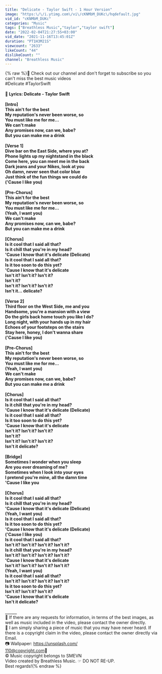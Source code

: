 ```yaml
---
title: "Delicate - Taylor Swift - 1 Hour Version"
image: "https:\/\/i.ytimg.com\/vi\/cKNMbM_DUKc\/hqdefault.jpg"
vid_id: "cKNMbM_DUKc"
categories: "Music"
tags: ["Breathless Music","taylor","taylor swift"]
date: "2022-02-04T21:27:55+03:00"
vid_date: "2021-11-16T13:45:01Z"
duration: "PT1H3M21S"
viewcount: "2633"
likeCount: "44"
dislikeCount: ""
channel: "Breathless Music"
---
```

{% raw %}🔔 Check out our channel and don't forget to subscribe so you can't miss the best music videos<br />#Delicate #TaylorSwift<br />________________________<br />🎤  Lyrics: Delicate - Taylor Swift<br /><br />[Intro]<br />This ain't for the best<br />My reputation's never been worse, so<br />You must like me for me...<br />We can't make<br />Any promises now, can we, babe?<br />But you can make me a drink<br /><br />[Verse 1]<br />Dive bar on the East Side, where you at?<br />Phone lights up my nightstand in the black<br />Come here, you can meet me in the back<br />Dark jeans and your Nikes, look at you<br />Oh damn, never seen that color blue<br />Just think of the fun things we could do<br />('Cause I like you)<br /><br />[Pre-Chorus]<br />This ain't for the best<br />My reputation's never been worse, so<br />You must like me for me...<br />(Yeah, I want you)<br />We can't make<br />Any promises now, can we, babe?<br />But you can make me a drink<br /><br />[Chorus]<br />Is it cool that I said all that?<br />Is it chill that you're in my head?<br />'Cause I know that it's delicate (Delicate)<br />Is it cool that I said all that?<br />Is it too soon to do this yet?<br />'Cause I know that it's delicate<br />Isn't it? Isn't it? Isn't it?<br />Isn't it?<br />Isn't it? Isn't it? Isn't it?<br />Isn't it... delicate?<br /><br />[Verse 2]<br />Third floor on the West Side, me and you<br />Handsome, you're a mansion with a view<br />Do the girls back home touch you like I do?<br />Long night, with your hands up in my hair<br />Echoes of your footsteps on the stairs<br />Stay here, honey, I don't wanna share<br />('Cause I like you)<br /><br />[Pre-Chorus]<br />This ain't for the best<br />My reputation's never been worse, so<br />You must like me for me…<br />(Yeah, I want you)<br />We can't make<br />Any promises now, can we, babe?<br />But you can make me a drink<br /><br />[Chorus]<br />Is it cool that I said all that?<br />Is it chill that you're in my head?<br />'Cause I know that it's delicate (Delicate)<br />Is it cool that I said all that?<br />Is it too soon to do this yet?<br />'Cause I know that it's delicate<br />Isn't it? Isn't it? Isn't it?<br />Isn't it?<br />Isn't it? Isn't it? Isn't it?<br />Isn't it delicate?<br /><br />[Bridge]<br />Sometimes I wonder when you sleep<br />Are you ever dreaming of me?<br />Sometimes when I look into your eyes<br />I pretend you're mine, all the damn time<br />'Cause I like you<br /><br />[Chorus]<br />Is it cool that I said all that?<br />Is it chill that you're in my head?<br />'Cause I know that it's delicate (Delicate)<br />(Yeah, I want you)<br />Is it cool that I said all that?<br />Is it too soon to do this yet?<br />'Cause I know that it's delicate (Delicate)<br />('Cause I like you)<br />Is it cool that I said all that?<br />Isn't it? Isn't it? Isn't it? Isn't it?<br />Is it chill that you're in my head?<br />Isn't it? Isn't it? Isn't it? Isn't it?<br />'Cause I know that it's delicate<br />Isn't it? Isn't it? Isn't it? Isn't it?<br />(Yeah, I want you)<br />Is it cool that I said all that?<br />Isn't it? Isn't it? Isn't it? Isn't it?<br />Is it too soon to do this yet?<br />Isn't it? Isn't it? Isn't it?<br />'Cause I know that it's delicate<br />Isn't it delicate?<br /><br />______________________________<br />📢 If there are any requests for information, in terms of the best images, as well as music included in the video, please contact the owner directly.<br />📢 I am simply sharing a piece of music that you may have never heard. If there is a copyright claim in the video, please contact the owner directly via Email.<br />📷 Wallpaper: <a rel="nofollow" target="blank" href="https://unsplash.com/">https://unsplash.com/</a><br />110@copyright.com💌<br />© Music copyright belongs to SMEVN<br /> Video created by Breathless Music. ☞ DO NOT RE-UP.<br />Best regards!{% endraw %}
